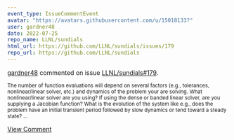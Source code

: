 ```yaml
---
event_type: IssueCommentEvent
avatar: "https://avatars.githubusercontent.com/u/15018133?"
user: gardner48
date: 2022-07-25
repo_name: LLNL/sundials
html_url: https://github.com/LLNL/sundials/issues/179
repo_url: https://github.com/LLNL/sundials
---
```


<a href='https://github.com/gardner48' target='_blank'>gardner48</a> commented on issue <a href='https://github.com/LLNL/sundials/issues/179' target='_blank'>LLNL/sundials#179</a>.

<small>The number of function evaluations will depend on several factors (e.g., tolerances, nonlinear/linear solver, etc.) and dynamics of the problem your are solving. What nonlinear/linear solver are you using? If using the dense or banded linear solver, are you supplying a Jacobian function? What is the evolution of the system like e.g., does the problem have an initial transient period followed by slow dynamics or tend toward a steady state?...</small>

<a href='https://github.com/LLNL/sundials/issues/179' target='_blank'>View Comment</a>